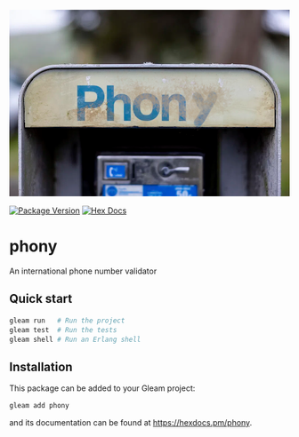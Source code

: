![phony](https://raw.githubusercontent.com/massivefermion/phony/main/logo.png)

[![Package Version](https://img.shields.io/hexpm/v/phony)](https://hex.pm/packages/phony)
[![Hex Docs](https://img.shields.io/badge/hex-docs-ffaff3)](https://hexdocs.pm/phony/)

# phony

An international phone number validator

## Quick start

```sh
gleam run   # Run the project
gleam test  # Run the tests
gleam shell # Run an Erlang shell
```

## Installation

This package can be added to your Gleam project:

```sh
gleam add phony
```

and its documentation can be found at <https://hexdocs.pm/phony>.
